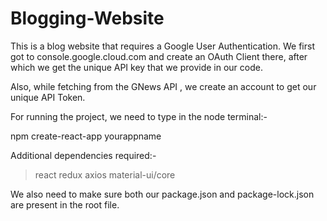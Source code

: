 # Blogging-Website

This is a blog website that requires a Google User Authentication.
We first got to console.google.cloud.com and create an OAuth Client there,
after which we get the unique API key that we provide in our code.

Also, while fetching from the GNews API , we create an account to get 
our unique API Token. 

For running the project, we need to type in the node terminal:-

npm create-react-app yourappname

Additional dependencies required:-

> react redux
> axios
> material-ui/core

We also need to make sure both our package.json and package-lock.json 
are present in the root file.

